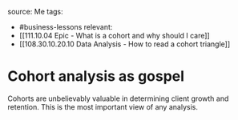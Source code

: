 source: Me
tags:
- #business-lessons 
relevant:
- [[111.10.04 Epic - What is a cohort and why should I care]]
- [[108.30.10.20.10 Data Analysis - How to read a cohort triangle]]

# Cohort analysis as gospel

Cohorts are unbelievably valuable in determining client growth and retention. This is the most important view of any analysis.
